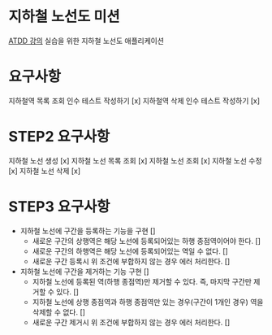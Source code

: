 # 지하철 노선도 미션

[ATDD 강의](https://edu.nextstep.camp/c/R89PYi5H) 실습을 위한 지하철 노선도 애플리케이션

# 요구사항

지하철역 목록 조회 인수 테스트 작성하기 [x]
지하철역 삭제 인수 테스트 작성하기 [x]

# STEP2 요구사항

지하철 노선 생성 [x]
지하철 노선 목록 조회 [x]
지하철 노선 조회 [x]
지하철 노선 수정 [x]
지하철 노선 삭제 [x]

# STEP3 요구사항

- 지하철 노선에 구간을 등록하는 기능을 구현 []
    - 새로운 구간의 상행역은 해당 노선에 등록되어있는 하행 종점역이어야 한다. []
    - 새로운 구간의 하행역은 해당 노선에 등록되어있는 역일 수 없다. []
    - 새로운 구간 등록시 위 조건에 부합하지 않는 경우 에러 처리한다. []
- 지하철 노선에 구간을 제거하는 기능 구현 []
    - 지하철 노선에 등록된 역(하행 종점역)만 제거할 수 있다. 즉, 마지막 구간만 제거할 수 있다. []
    - 지하철 노선에 상행 종점역과 하행 종점역만 있는 경우(구간이 1개인 경우) 역을 삭제할 수 없다. []
    - 새로운 구간 제거시 위 조건에 부합하지 않는 경우 에러 처리한다. []